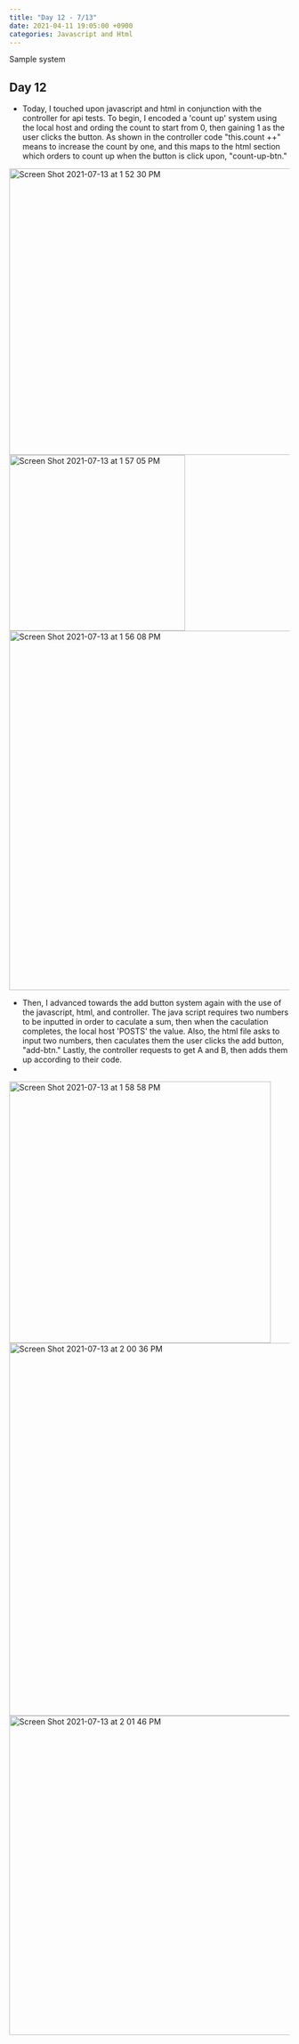 ```yaml
---
title: "Day 12 - 7/13"
date: 2021-04-11 19:05:00 +0900
categories: Javascript and Html
---
```

Sample system

## **Day 12**

- Today, I touched upon javascript and html in conjunction with the controller for api tests. To begin, I encoded a 'count up' system using the local host and ording the count to start from 0, then gaining 1 as the user clicks the button. As shown in the controller code "this.count ++" means to increase the count by one, and this maps to the html section which orders to count up when the button is click upon, "count-up-btn."
 



<img width="515" alt="Screen Shot 2021-07-13 at 1 52 30 PM" src="https://user-images.githubusercontent.com/73371470/125392676-91e85000-e3e1-11eb-8677-d8320963c10c.png">

<img width="316" alt="Screen Shot 2021-07-13 at 1 57 05 PM" src="https://user-images.githubusercontent.com/73371470/125393057-366a9200-e3e2-11eb-87a6-ec8e597b5994.png">

<img width="646" alt="Screen Shot 2021-07-13 at 1 56 08 PM" src="https://user-images.githubusercontent.com/73371470/125392975-163ad300-e3e2-11eb-8e1b-861ae31e3341.png">

- Then, I advanced towards the add button system again with the use of the javascript, html, and controller. The java script requires two numbers to be inputted in order to caculate a sum, then when the caculation completes, the local host 'POSTS' the value. Also, the html file asks to input two numbers, then caculates them the user clicks the add button, "add-btn." Lastly, the controller requests to get A and B, then adds them up according to their code.
- 
<img width="470" alt="Screen Shot 2021-07-13 at 1 58 58 PM" src="https://user-images.githubusercontent.com/73371470/125393204-79c50080-e3e2-11eb-850e-2b5f7488405b.png">

<img width="670" alt="Screen Shot 2021-07-13 at 2 00 36 PM" src="https://user-images.githubusercontent.com/73371470/125393325-b4c73400-e3e2-11eb-96f7-81dc3a546761.png">

<img width="574" alt="Screen Shot 2021-07-13 at 2 01 46 PM" src="https://user-images.githubusercontent.com/73371470/125393402-dfb18800-e3e2-11eb-8d7f-c1826789e50c.png">




